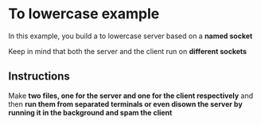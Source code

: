 # To lowercase example

In this example, you build a to lowercase server based on a __named socket__

Keep in mind that both the server and the client run on __different sockets__

## Instructions

Make __two files, one for the server and one for the client respectively__ and then __run them from separated terminals or even disown the server by running it in the background and spam the client__
